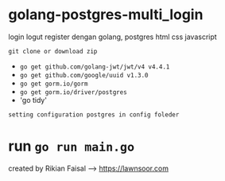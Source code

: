 # golang-postgres-multi_login
login logut register dengan golang, postgres html css javascript

`git clone or download zip`

- `go get github.com/golang-jwt/jwt/v4 v4.4.1`
- `go get github.com/google/uuid v1.3.0`
- `go get gorm.io/gorm`
- `go get gorm.io/driver/postgres`
- 'go tidy'

`setting configuration postgres in config foleder`
# run `go run main.go`


created by Rikian Faisal --> https://lawnsoor.com
